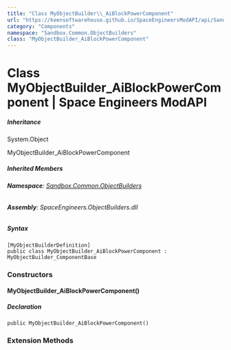 ```yaml
---
title: "Class MyObjectBuilder\\_AiBlockPowerComponent"
url: "https://keensoftwarehouse.github.io/SpaceEngineersModAPI/api/Sandbox.Common.ObjectBuilders.MyObjectBuilder_AiBlockPowerComponent.html"
category: "Components"
namespace: "Sandbox.Common.ObjectBuilders"
class: "MyObjectBuilder_AiBlockPowerComponent"
---
```


# Class MyObjectBuilder\_AiBlockPowerComponent | Space Engineers ModAPI

##### Inheritance

System.Object

MyObjectBuilder\_AiBlockPowerComponent

##### Inherited Members

###### **Namespace**: [Sandbox.Common.ObjectBuilders](https://keensoftwarehouse.github.io/SpaceEngineersModAPI/api/Sandbox.Common.ObjectBuilders.html)

###### **Assembly**: SpaceEngineers.ObjectBuilders.dll

##### Syntax

```
[MyObjectBuilderDefinition]
public class MyObjectBuilder_AiBlockPowerComponent : MyObjectBuilder_ComponentBase
```

### [](#constructors)Constructors

#### [](#Sandbox_Common_ObjectBuilders_MyObjectBuilder_AiBlockPowerComponent__ctor)MyObjectBuilder\_AiBlockPowerComponent()

##### Declaration

```
public MyObjectBuilder_AiBlockPowerComponent()
```

### [](#extensionmethods)Extension Methods